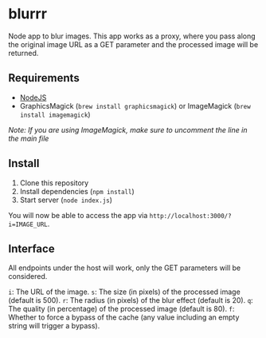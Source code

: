 blurrr
======

Node app to blur images. This app works as a proxy, where you pass along the original image URL as a GET parameter and the processed image will be returned.

## Requirements
 - [NodeJS](http://nodejs.org/)
 - GraphicsMagick (`brew install graphicsmagick`) or ImageMagick (`brew install imagemagick`)
 
_Note: If you are using ImageMagick, make sure to uncomment the line in the main file_

## Install
1. Clone this repository
2. Install dependencies (`npm install`)
3. Start server (`node index.js`)

You will now be able to access the app via `http://localhost:3000/?i=IMAGE_URL`.

## Interface
All endpoints under the host will work, only the GET parameters will be considered.

`i`: The URL of the image.
`s`: The size (in pixels) of the processed image (default is 500).
`r`: The radius (in pixels) of the blur effect (default is 20).
`q`: The quality (in percentage) of the processed image (default is 80).
`f`: Whether to force a bypass of the cache (any value including an empty string will trigger a bypass).
